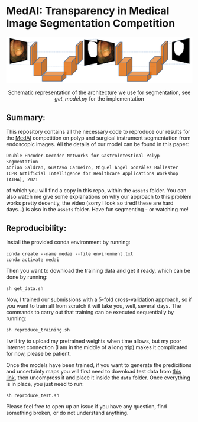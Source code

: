 # MedAI: Transparency in Medical Image Segmentation Competition

![](https://raw.githubusercontent.com/agaldran/medai_challenge/main/assets/overall_fig.png?style=centerme)
<p align="center">Schematic representation of the architecture we use for segmentation, see <em>get_model.py</em> for the implementation<p align="center">

## Summary:
This repository contains all the necessary code to reproduce our results for the [MedAI](https://www.nora.ai/Competition/image-segmentation.html) competition on polyp and surgical instrument segmentation from endoscopic images. All the details of our model can be found in this paper:
```
Double Encoder-Decoder Networks for Gastrointestinal Polyp Segmentation
Adrian Galdran, Gustavo Carneiro, Miguel Ángel González Ballester
ICPR Artificial Intelligence for Healthcare Applications Workshop (AIHA), 2021
```
of which you will find a copy in this repo, within the `assets` folder. You can also watch me give some explanations on why our approach to this problem works pretty decently, the video (sorry I look so tired! these are hard days...) is also in the `assets` folder. Have fun segmenting - or watching me!

## Reproducibility: 
Install the provided conda environment by running:
```
conda create --name medai --file environment.txt
conda activate medai
```
Then you want to download the training data and get it ready, which can be done by running:
```
sh get_data.sh
```
Now, I trained our submissions with a 5-fold cross-validation approach, so if you want to train all from scratch it will take you, well, several days. The commands to carry out that training can be executed sequentially by running:
```
sh reproduce_training.sh
```

I will try to upload my pretrained weights when time allows, but my poor internet connection (I am in the middle of a long trip) makes it complicated for now, please be patient.

Once the models have been trained, if you want to generate the predicitions and uncertainty maps you will first need to download test data from [this link](https://drive.google.com/drive/folders/1t8B45D2p3zEePHhUH5Qe-3iLs4EIrPJI), then uncompress it and place it inside the `data` folder. Once everything is in place, you just need to run:
```
sh reproduce_test.sh
```

Please feel free to open up an issue if you have any question, find something broken, or do not understand anything. 
